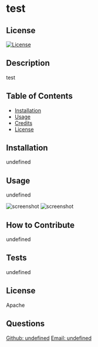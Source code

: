 # test

  ## License

  [![License](https://img.shields.io/badge/license-Apache-green)]()

  ## Description
  test

  ## Table of Contents
  - [Installation](#installation)
  - [Usage](#usage)
  - [Credits](#credits)
  - [License](#license)

  ## Installation
  undefined

  ## Usage
  undefined

  ![screenshot](undefined)
  ![screenshot](undefined)

  ## How to Contribute
  undefined

  ## Tests
  undefined

  ## License
  Apache

  ## Questions
  [Github: undefined](https://github.com/undefined)
  [Email: undefined](mailto:undefined)

